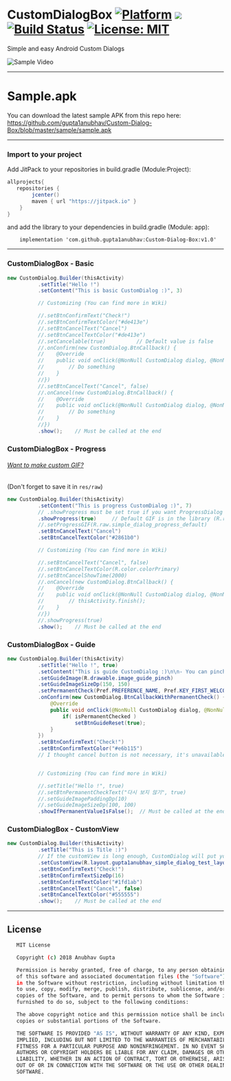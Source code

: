 # CustomDialogBox [![Platform](https://img.shields.io/badge/Platform-Android-green.svg)]() [![](https://jitpack.io/v/gupta1anubhav/Custom-Dialog-Box.svg)](https://jitpack.io/#gupta1anubhav/Custom-Dialog-Box) [![Build Status](https://img.shields.io/teamcity/codebetter/bt428.svg)]() [![License: MIT](https://img.shields.io/badge/License-MIT-red.svg)](https://opensource.org/licenses/MIT)

Simple and easy Android Custom Dialogs 

![Sample Video](https://thumbs.gfycat.com/PowerlessTameCassowary-size_restricted.gif)

---
# Sample.apk
You can download the latest sample APK from this repo here: https://github.com/gupta1anubhav/Custom-Dialog-Box/blob/master/sample/sample.apk

---
### Import to your project


Add JitPack to your repositories in build.gradle (Module:Project):
```gradle
allprojects{
   repositories {
        jcenter()
        maven { url "https://jitpack.io" }
    }
} 
```   
    
and add the library to your dependencies in build.gradle (Module: app):

```
    implementation 'com.github.gupta1anubhav:Custom-Dialog-Box:v1.0'
```
---

### CustomDialogBox - Basic

```java
new CustomDialog.Builder(thisActivity)
          .setTitle("Hello !")
          .setContent("This is basic CustomDialog :)", 3)

          // Customizing (You can find more in Wiki)

          //.setBtnConfirmText("Check!")
          //.setBtnConfirmTextColor("#de413e")
          //.setBtnCancelText("Cancel")
          //.setBtnCancelTextColor("#de413e")
          //.setCancelable(true)          // Default value is false
          //.onConfirm(new CustomDialog.BtnCallback() {
          //    @Override
          //    public void onClick(@NonNull CustomDialog dialog, @NonNull CustomDialog.BtnAction which) {
          //        // Do something
          //    }
          //})
          //.setBtnCancelText("Cancel", false)
          //.onCancel(new CustomDialog.BtnCallback() {
          //    @Override
          //    public void onClick(@NonNull CustomDialog dialog, @NonNull CustomDialog.BtnAction which) {
          //        // Do something
          //    }
          //})
          .show();    // Must be called at the end
```


### CustomDialogBox - Progress

###### [Want to make custom GIF?](https://loading.io/)
(Don't forget to save it in `res/raw`)
```java
new CustomDialog.Builder(thisActivity)
          .setContent("This is progress CustomDialog :)", 7)
          // .showProgress must be set true if you want ProgressDialog
          .showProgress(true)     // Default GIF is in the library (R.raw.simple_dialog_progress_default)
          //.setProgressGIF(R.raw.simple_dialog_progress_default)
          .setBtnCancelText("Cancel")
          .setBtnCancelTextColor("#2861b0")

          // Customizing (You can find more in Wiki)

          //.setBtnCancelText("Cancel", false)
          //.setBtnCancelTextColor(R.color.colorPrimary)
          //.setBtnCancelShowTime(2000)
          //.onCancel(new CustomDialog.BtnCallback() {
          //    @Override
          //    public void onClick(@NonNull CustomDialog dialog, @NonNull CustomDialog.BtnAction which) {
          //        // thisActivity.finish();
          //    }
          //})
          //.showProgress(true)
          .show();    // Must be called at the end
```


### CustomDialogBox - Guide

```java
new CustomDialog.Builder(thisActivity)
          .setTitle("Hello !", true)
          .setContent("This is guide CustomDialog :)\n\n- You can pinch the view !")
          .setGuideImage(R.drawable.image_guide_pinch)
          .setGuideImageSizeDp(150, 150)
          .setPermanentCheck(Pref.PREFERENCE_NAME, Pref.KEY_FIRST_WELCOME)
          .onConfirm(new CustomDialog.BtnCallbackWithPermanentCheck() {
              @Override
              public void onClick(@NonNull CustomDialog dialog, @NonNull CustomDialog.BtnAction which, boolean isPermanentChecked) {
                  if( isPermanentChecked )
                      setBtnGuideReset(true);
              }
          })
          .setBtnConfirmText("Check!")
          .setBtnConfirmTextColor("#e6b115")
          // I thought cancel button is not necessary, it's unavailable unless there're requests


          // Customizing (You can find more in Wiki)

          //.setTitle("Hello !", true)
          //.setBtnPermanentCheckText("다시 보지 않기", true)
          //.setGuideImagePaddingDp(10)
          //.setGuideImageSizeDp(100, 100)
          .showIfPermanentValueIsFalse();  // Must be called at the end (if permanentCheck is necessary)
```


### CustomDialogBox - CustomView

```java
new CustomDialog.Builder(thisActivity)
          .setTitle("This is Title :)")
          // If the customView is long enough, CustomDialog will put your layout in the ScrollView automatically
          .setCustomView(R.layout.gupta1anubhav_simple_dialog_test_layout_custom_long)
          .setBtnConfirmText("Check!")
          .setBtnConfirmTextSizeDp(16)
          .setBtnConfirmTextColor("#1fd1ab")
          .setBtnCancelText("Cancel", false)
          .setBtnCancelTextColor("#555555")
          .show();    // Must be called at the end
```
---

License
-------
```sh
   MIT License

   Copyright (c) 2018 Anubhav Gupta

   Permission is hereby granted, free of charge, to any person obtaining a copy
   of this software and associated documentation files (the "Software"), to deal
   in the Software without restriction, including without limitation the rights
   to use, copy, modify, merge, publish, distribute, sublicense, and/or sell
   copies of the Software, and to permit persons to whom the Software is
   furnished to do so, subject to the following conditions:

   The above copyright notice and this permission notice shall be included in all
   copies or substantial portions of the Software.

   THE SOFTWARE IS PROVIDED "AS IS", WITHOUT WARRANTY OF ANY KIND, EXPRESS OR
   IMPLIED, INCLUDING BUT NOT LIMITED TO THE WARRANTIES OF MERCHANTABILITY,
   FITNESS FOR A PARTICULAR PURPOSE AND NONINFRINGEMENT. IN NO EVENT SHALL THE
   AUTHORS OR COPYRIGHT HOLDERS BE LIABLE FOR ANY CLAIM, DAMAGES OR OTHER
   LIABILITY, WHETHER IN AN ACTION OF CONTRACT, TORT OR OTHERWISE, ARISING FROM,
   OUT OF OR IN CONNECTION WITH THE SOFTWARE OR THE USE OR OTHER DEALINGS IN THE
   SOFTWARE.
```